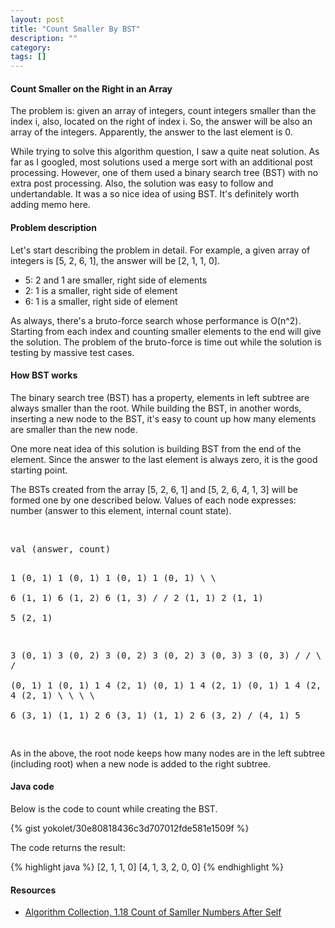 ```yaml
---
layout: post
title: "Count Smaller By BST"
description: ""
category: 
tags: []
---
```


#### Count Smaller on the Right in an Array ####

The problem is: given an array of integers, count integers smaller than the index i,
also, located on the right of index i. So, the answer will be also an array of the integers.
Apparently, the answer to the last element is 0.

While trying to solve this algorithm question, I saw a quite neat solution.
As far as I googled, most solutions used a merge sort with an additional post processing.
However, one of them used a binary search tree (BST) with no extra post processing.
Also, the solution was easy to follow and undertandable.
It was a so nice idea of using BST. It's definitely worth adding memo here.


#### Problem description ####

Let's start describing the problem in detail.
For example, a given array of integers is [5, 2, 6, 1], the answer will be
[2, 1, 1, 0].

- 5: 2 and 1 are smaller, right side of elements
- 2: 1 is a smaller, right side of element
- 6: 1 is a smaller, right side of element


As always, there's a bruto-force search whose performance is O(n^2).
Starting from each index and counting smaller elements to the end
will give the solution. The problem of the bruto-force is time out
while the solution is testing by massive test cases.


#### How BST works ####

The binary search tree (BST) has a property, elements in left subtree are always
smaller than the root. While building the BST, in another words, inserting a new
node to the BST, it's easy to count up how many elements are smaller than the new node.

One more neat idea of this solution is building BST from the end of the element.
Since the answer to the last element is always zero, it is the good starting point.

The BSTs created from the array [5, 2, 6, 1] and [5, 2, 6, 4, 1, 3] will be formed one by one
described below. Values of each node expresses: number (answer to this element, internal count state).

<br/>
<pre>
val (answer, count)

1 (0, 1)  1 (0, 1)      1 (0, 1)      1 (0, 1)
           \             \             \
            6 (1, 1)      6 (1, 2)      6 (1, 3)
                         /             /
                        2 (1, 1)      2 (1, 1)
                                       \
                                        5 (2, 1)



3 (0, 1)       3 (0, 2)        3 (0, 2)             3 (0, 2)                3 (0, 3)                3 (0, 3)
              /               / \                  / \                     / \                     / \
      (0, 1) 1        (0, 1) 1   4 (2, 1)   (0, 1) 1  4 (2, 1)     (0, 1) 1   4 (2, 1)     (0, 1) 1   4 (2, 1)
                                                       \                   \    \                  \   \
                                                        6 (3, 1)     (1, 1) 2    6 (3, 1)    (1, 1) 2   6 (3, 2)
                                                                                                       /
                                                                                               (4, 1) 5

</pre>

As in the above, the root node keeps how many nodes are in the left subtree (including root)
when a new node is added to the right subtree.


#### Java code  ###

Below is the code to count while creating the BST.

{% gist yokolet/30e80818436c3d707012fde581e1509f %}


The code returns the result:

{% highlight java %}
[2, 1, 1, 0]
[4, 1, 3, 2, 0, 0]
{% endhighlight %}

#### Resources ####

- [Algorithm Collection, 1.18 Count of Samller Numbers After Self](https://kennyzhuang.gitbooks.io/algorithms-collection/content/count_of_smaller_numbers_after_self.html)
